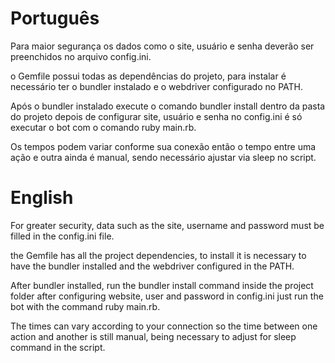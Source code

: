 # Português

Para maior segurança os dados como o site, usuário e senha deverão ser preenchidos no arquivo config.ini.

o Gemfile possui todas as dependências do projeto, para instalar é necessário ter o bundler instalado e o webdriver configurado no PATH.

Após o bundler instalado execute o comando bundler install dentro da pasta do projeto depois de configurar site, usuário e senha no config.ini
é só executar o bot com o comando ruby main.rb.

Os tempos podem variar conforme sua conexão então o tempo entre uma ação e outra ainda é manual, sendo necessário ajustar via sleep no script.

# English

For greater security, data such as the site, username and password must be filled in the config.ini file.

the Gemfile has all the project dependencies, to install it is necessary to have the bundler installed and the webdriver configured in the PATH.

After bundler installed, run the bundler install command inside the project folder after configuring website, user and password in config.ini
just run the bot with the command ruby main.rb.

The times can vary according to your connection so the time between one action and another is still manual, being necessary to adjust for sleep command in the script.
